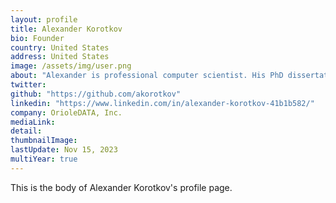 ```yaml
---
layout: profile
title: Alexander Korotkov
bio: Founder
country: United States 
address: United States 
image: /assets/img/user.png
about: "Alexander is professional computer scientist. His PhD dissertation was based on PostgreSQL contribution: improvements to fuzzy string search including index based regular expression search. One of the most valuable achievements of his work for open source community is development of infrastructure for access method extensibility. Also hiscontributions include improvements to GiST and GIN indexes, optimizations for multicore systems, statistics and selectivity estimation for advanced datatypes."
twitter: 
github: "https://github.com/akorotkov"
linkedin: "https://www.linkedin.com/in/alexander-korotkov-41b1b582/"
company: OrioleDATA, Inc. 
mediaLink:
detail: 
thumbnailImage:
lastUpdate: Nov 15, 2023
multiYear: true
---
```


This is the body of Alexander Korotkov's profile page.

